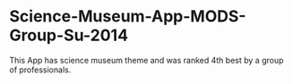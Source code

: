 Science-Museum-App-MODS-Group-Su-2014
=====================================

This App has science museum theme and was ranked 4th best by a group of professionals.

